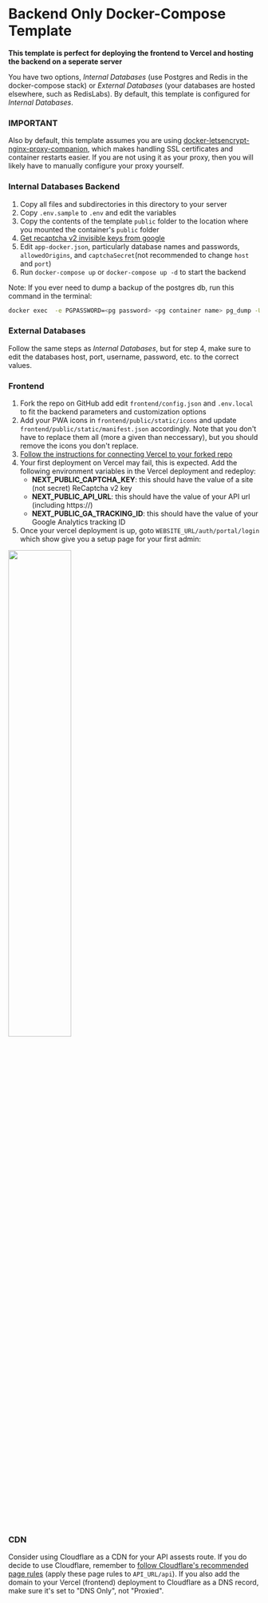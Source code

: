 # Backend Only Docker-Compose Template

**This template is perfect for deploying the frontend to Vercel and hosting the backend on a seperate server**

You have two options, *Internal Databases* (use Postgres and Redis in the docker-compose stack) or *External Databases* (your databases are hosted elsewhere, such as RedisLabs). By default, this template is configured for *Internal Databases*.

### IMPORTANT
Also by default, this template assumes you are using [docker-letsencrypt-nginx-proxy-companion](https://github.com/nginx-proxy/docker-letsencrypt-nginx-proxy-companion), which makes handling SSL certificates and container restarts easier. If you are not using it as your proxy, then you will likely have to manually configure your proxy yourself.

### Internal Databases Backend
1. Copy all files and subdirectories in this directory to your server
2. Copy  `.env.sample` to `.env` and edit the variables
3. Copy the contents of the template `public` folder to the location where you mounted the container's `public` folder
4. [Get recaptcha v2 invisible keys from google](https://developers.google.com/recaptcha/intro)
5. Edit `app-docker.json`, particularly database names and passwords, `allowedOrigins`, and `captchaSecret`(not recommended to change `host` and `port`)
6. Run `docker-compose up` or `docker-compose up -d` to start the backend

Note: If you ever need to dump a backup of the postgres db, run this command in the terminal:
```bash
docker exec  -e PGPASSWORD=<pg password> <pg container name> pg_dump -U <pg user> <pg database name> > backup.sql
```

### External Databases
Follow the same steps as *Internal Databases*, but for step 4, make sure to edit the databases host, port, username, password, etc. to the correct values.

### Frontend
1. Fork the repo on GitHub add edit `frontend/config.json` and `.env.local` to fit the backend parameters and customization options
2. Add your PWA icons in `frontend/public/static/icons` and update `frontend/public/static/manifest.json` accordingly. Note that you don't have to replace them all (more a given than neccessary), but you should remove the icons you don't replace.
3. [Follow the instructions for connecting Vercel to your forked repo](https://vercel.com/docs/v2/git-integrations/vercel-for-github#connecting-with-github)
4. Your first deployment on Vercel may fail, this is expected. Add the following environment variables in the Vercel deployment and redeploy:
   - <strong>NEXT_PUBLIC_CAPTCHA_KEY</strong>: this should have the value of a site (not secret) ReCaptcha v2 key
   - <strong>NEXT_PUBLIC_API_URL</strong>: this should have the value of your API url (including https://)
   - <strong>NEXT_PUBLIC_GA_TRACKING_ID</strong>: this should have the value of your Google Analytics tracking ID
5. Once your vercel deployment is up, goto `WEBSITE_URL/auth/portal/login` which show give you a setup page for your first admin:
<img src="https://i.imgur.com/OQil44L.png" width="50%" />

### CDN
Consider using Cloudflare as a CDN for your API assests route. If you do decide to use Cloudflare, remember to [follow Cloudflare's recommended page rules](https://support.cloudflare.com/hc/en-us/articles/200504045-Using-Cloudflare-with-your-API) (apply these page rules to `API_URL/api`). If you also add the domain to your Vercel (frontend) deployment to Cloudflare as a DNS record, make sure it's set to "DNS Only", not "Proxied".
